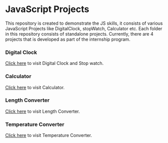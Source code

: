 

# JavaScript Projects

This repository is created to demonstrate the JS skills, it consists of various JavaScript Projects like DigitalClock, stopWatch, Calculator etc. Each folder in this repository consists of standalone projects.
Currently, there are 4 projects that is developed as part of the internship program.

### Digital Clock
<a href="https://versatools.netlify.app/digitalclock/" target="_blank">Click here</a> to visit Digital Clock and Stop watch.

### Calculator
[Click here](https://versatools.netlify.app/calculator/) to visit Calculator.

### Length Converter
[Click here](https://versatools.netlify.app/lengthconverter/) to visit Length Converter.

### Temperature Converter 
[Click here](https://versatools.netlify.app/temperature/) to visit Temperature Converter.
